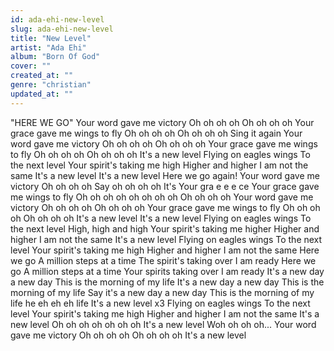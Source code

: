 ```yaml
---
id: ada-ehi-new-level
slug: ada-ehi-new-level
title: "New Level"
artist: "Ada Ehi"
album: "Born Of God"
cover: ""
created_at: ""
genre: "christian"
updated_at: ""
---
```


"HERE WE GO"
Your word gave me victory
Oh oh oh oh
Oh oh oh oh
Your grace gave me wings to fly
Oh oh oh oh
Oh oh oh oh
Sing it again
Your word gave me victory
Oh oh oh oh
Oh oh oh oh
Your grace gave me wings to fly
Oh oh oh oh
Oh oh oh oh
It's a new level
Flying on eagles wings
To the next level
Your spirit's taking me high
Higher and higher
I am not the same
It's a new level
It's a new level
Here we go again!
Your word gave me victory
Oh oh oh oh
Say oh oh oh oh
It's Your gra e e e ce
Your grace gave me wings to fly
Oh oh oh oh oh oh oh oh
Oh oh oh oh
Your word gave me victory
Oh oh oh oh
Oh oh oh oh
Your grace gave me wings to fly
Oh oh oh oh
Oh oh oh oh
It's a new level
It's a new level
Flying on eagles wings
To the next level
High, high and high
Your spirit's taking me higher
Higher and higher
I am not the same
It's a new level
Flying on eagles wings
To the next level
Your spirit's taking me high
Higher and higher
I am not the same
Here we go
A million steps at a time
The spirit's taking over
I am ready
Here we go
A million steps at a time
Your spirits taking over
I am ready
It's a new day a new day
This is the morning of my life
It's a new day a new day
This is the morning of my life
Say it's a new day a new day
This is the morning of my life he eh eh eh life
It's a new level x3
Flying on eagles wings
To the next level
Your spirit's taking me high
Higher and higher
I am not the same
It's a new level
Oh oh oh oh oh oh oh
It's a new level
Woh oh oh oh...
Your word gave me victory
Oh oh oh oh
Oh oh oh oh
It's a new level